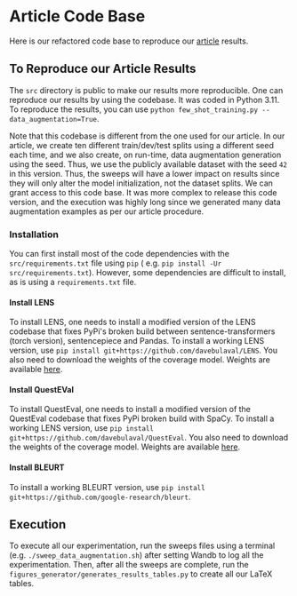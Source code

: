 # Article Code Base

Here is our refactored code base to reproduce
our [article](https://www.frontiersin.org/articles/10.3389/frai.2023.1223924/full) results.

## To Reproduce our Article Results

The `src` directory is public to make our results more reproducible. One can reproduce our results by
using the codebase. It was coded in Python 3.11. To reproduce the results, you can
use `python few_shot_training.py --data_augmentation=True`.

Note that this codebase is different from the one used for our article. In our article, we create ten different
train/dev/test splits using a different seed each time, and we also create, on run-time, data augmentation generation
using the seed. Thus, we use the publicly available dataset with the seed `42` in this version. Thus, the sweeps
will have a lower impact on results since they will only alter the model initialization, not the dataset splits.
We can grant access to this code base. It was more complex to release this code version, and the execution was
highly long since we generated many data augmentation examples as per our article procedure.

### Installation

You can first install most of the code dependencies with the `src/requirements.txt` file using `pip` (
e.g. `pip install -Ur src/requirements.txt`). However, some dependencies are difficult to install, as is using
a `requirements.txt` file.

#### Install LENS

To install LENS, one needs to install a modified version of the LENS codebase that fixes PyPi's broken build between
sentence-transformers (torch version), sentencepiece and Pandas. To install a working LENS version, use
`pip install git+https://github.com/davebulaval/LENS`. You also need to download the weights of the coverage model.
Weights are available [here](https://github.com/GRAAL-Research/MeaningBERT/releases/tag/dependencies_model_release).

#### Install QuestEVal

To install QuestEval, one needs to install a modified version of the QuestEval codebase that fixes PyPi broken build
with SpaCy. To install a working LENS version, use `pip install git+https://github.com/davebulaval/QuestEval`. You also
need to download the weights of the coverage model. Weights are available
[here](https://github.com/GRAAL-Research/MeaningBERT/releases/tag/dependencies_model_release).

#### Install BLEURT

To install a working BLEURT version, use `pip install git+https://github.com/google-research/bleurt`.

## Execution

To execute all our experimentation, run the sweeps files using a terminal (e.g. `./sweep_data_augmentation.sh`) after
setting Wandb to log all the experimentation. Then, after all the sweeps are complete, run
the `figures_generator/generates_results_tables.py` to create all our LaTeX tables.


